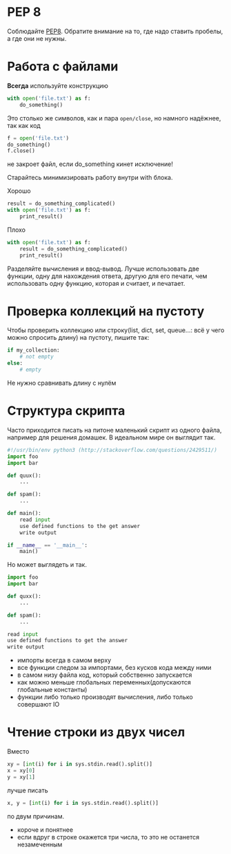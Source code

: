 PEP 8
=====

Соблюдайте [PEP8](http://legacy.python.org/dev/peps/pep-0008/).
Обратите внимание на то, где надо ставить пробелы, а где они не нужны.


Работа с файлами
================

**Всегда** используйте конструкцию
```python
with open('file.txt') as f:
    do_something()
```

Это столько же символов, как и пара `open/close`, но намного надёжнее, так как код
```python
f = open('file.txt')
do_something()
f.close()
```
не закроет файл, если do_something кинет исключение!


Старайтесь минимизировать работу внутри with блока.

Хорошо
```python
result = do_something_complicated()
with open('file.txt') as f:
    print_result()
```
Плохо
```python
with open('file.txt') as f:
    result = do_something_complicated()
    print_result()
```

Разделяйте вычисления и ввод-вывод. Лучше использовать две функции, одну
для нахождения ответа, другую для его печати, чем использовать одну функцию,
которая и считает, и печатает.

Проверка коллекций на пустоту
=============================

Чтобы проверить коллекцию или строку(list, dict, set, queue...: всё у чего можно спросить длину) на пустоту, пишите так:

```python
if my_collection:
    # not empty
else:
    # empty
```

Не нужно сравнивать длину с нулём

Структура скрипта
=================

Часто приходится писать на питоне маленький скрипт из одного файла, например для решения домашек.
В идеальном мире он выглядит так.

```python
#!/usr/bin/env python3 (http://stackoverflow.com/questions/2429511/)
import foo
import bar

def quux():
    ...

def spam():
    ...

def main():
    read input
    use defined functions to the get answer
    write output

if __name__ == '__main__':
    main()
```

Но может выглядеть и так.

```python
import foo
import bar

def quxx():
    ...

def spam():
    ...

read input
use defined functions to get the answer
write output
```

* импорты всегда в самом верху
* все функции следом за импортами, без кусков кода между ними
* в самом низу файла код, который собственно запускается
* как можно меньше глобальных переменных(допускаются глобальные константы)
* функции либо только производят вычисления, либо только совершают IO

Чтение строки из двух чисел
===========================

Вместо

```python
xy = [int(i) for i in sys.stdin.read().split()]
x = xy[0]
y = xy[1]
```

лучше писать

```python
x, y = [int(i) for i in sys.stdin.read().split()]
```

по двум причинам.

* короче и понятнее
* если вдруг в строке окажется три числа, то это не останется незамеченным
